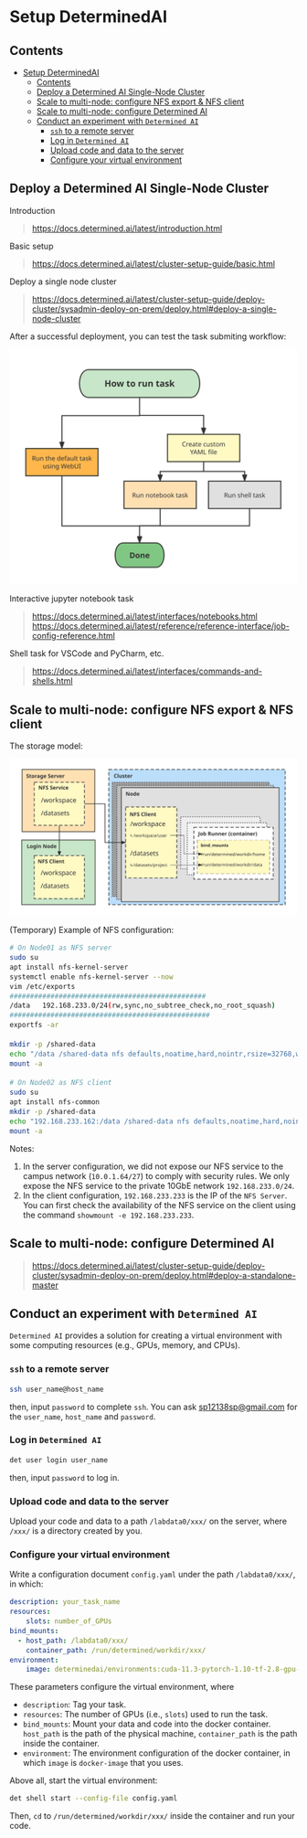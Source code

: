 # Setup DeterminedAI

## Contents

- [Setup DeterminedAI](#setup-determinedai)
  - [Contents](#contents)
  - [Deploy a Determined AI Single-Node Cluster](#deploy-a-determined-ai-single-node-cluster)
  - [Scale to multi-node: configure NFS export \& NFS client](#scale-to-multi-node-configure-nfs-export--nfs-client)
  - [Scale to multi-node: configure Determined AI](#scale-to-multi-node-configure-determined-ai)
  - [Conduct an experiment with `Determined AI`](#conduct-an-experiment-with-determined-ai)
    - [`ssh` to a remote server](#ssh-to-a-remote-server)
    - [Log in `Determined AI`](#log-in-determined-ai)
    - [Upload code and data to the server](#upload-code-and-data-to-the-server)
    - [Configure your virtual environment](#configure-your-virtual-environment)

## Deploy a Determined AI Single-Node Cluster

Introduction

> https://docs.determined.ai/latest/introduction.html

Basic setup

> https://docs.determined.ai/latest/cluster-setup-guide/basic.html

Deploy a single node cluster

> https://docs.determined.ai/latest/cluster-setup-guide/deploy-cluster/sysadmin-deploy-on-prem/deploy.html#deploy-a-single-node-cluster

After a successful deployment, you can test the task submiting workflow:

![Diagram of submitting task](images/03_task-diagram.svg)

Interactive jupyter notebook task

> https://docs.determined.ai/latest/interfaces/notebooks.html
> https://docs.determined.ai/latest/reference/reference-interface/job-config-reference.html

Shell task for VSCode and PyCharm, etc.

> https://docs.determined.ai/latest/interfaces/commands-and-shells.html

## Scale to multi-node: configure NFS export & NFS client

The storage model:

![Storage Model](images/03_storage-model.svg)

(Temporary) Example of NFS configuration:

```sh
# On Node01 as NFS server
sudo su
apt install nfs-kernel-server
systemctl enable nfs-kernel-server --now
vim /etc/exports
################################################
/data   192.168.233.0/24(rw,sync,no_subtree_check,no_root_squash)
#################################################
exportfs -ar

mkdir -p /shared-data
echo "/data /shared-data nfs defaults,noatime,hard,nointr,rsize=32768,wsize=32768,_netdev 0 2" >> /etc/fstab
mount -a

# On Node02 as NFS client
sudo su
apt install nfs-common
mkdir -p /shared-data
echo "192.168.233.162:/data /shared-data nfs defaults,noatime,hard,nointr,rsize=32768,wsize=32768,_netdev 0 2" >> /etc/fstab
mount -a
```

Notes:

1) In the server configuration, we did not expose our NFS service to the campus network (`10.0.1.64/27`) to comply with security rules.
We only expose the NFS service to the private 10GbE network `192.168.233.0/24`.
2) In the client configuration, `192.168.233.233` is the IP of the `NFS Server`.
You can first check the availability of the NFS service on the client using the command `showmount -e 192.168.233.233`.

## Scale to multi-node: configure Determined AI

> https://docs.determined.ai/latest/cluster-setup-guide/deploy-cluster/sysadmin-deploy-on-prem/deploy.html#deploy-a-standalone-master

## Conduct an experiment with `Determined AI`

`Determined AI` provides a solution for creating a virtual environment with some computing resources (e.g., GPUs, memory, and CPUs).

### `ssh` to a remote server

```sh
ssh user_name@host_name
```

then, input `password` to complete `ssh`. You can ask sp12138sp@gmail.com for the `user_name`, `host_name` and `password`.

### Log in `Determined AI`

```sh
det user login user_name
```

then, input `password` to log in.

### Upload code and data to the server

Upload your code and data to a path `/labdata0/xxx/` on the server, where `/xxx/` is a directory created by you.

### Configure your virtual environment

Write a configuration document `config.yaml` under the path `/labdata0/xxx/`, in which:

```yaml
description: your_task_name
resources:
    slots: number_of_GPUs
bind_mounts:
  - host_path: /labdata0/xxx/
    container_path: /run/determined/workdir/xxx/
environment:
    image: determinedai/environments:cuda-11.3-pytorch-1.10-tf-2.8-gpu-0.19.4
```

These parameters configure the virtual environment, where

- `description`: Tag your task.
- `resources`: The number of GPUs (i.e., `slots`) used to run the task.
- `bind_mounts`: Mount your data and code into the docker container. `host_path` is the path of the physical machine, `container_path` is the path inside the container.
- `environment`: The environment configuration of the docker container, in which `image` is `docker-image` that you uses.

Above all, start the virtual environment:

```sh
det shell start --config-file config.yaml
```

Then, `cd` to `/run/determined/workdir/xxx/` inside the container and run your code.
